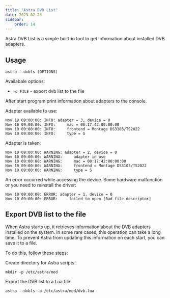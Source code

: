 ```yaml
---
title: "Astra DVB List"
date: 2023-02-23
sidebar:
    order: 14
---
```


Astra DVB List is a simple built-in tool to get information about installed DVB adapters.

## Usage

```
astra --dvbls [OPTIONS]
```

Availabale options:

- `-o FILE` - export dvb list to the file

After start program print information about adapters to the console.

Adapter available to use:

```
Nov 10 09:00:00: INFO: adapter = 3, device = 0
Nov 10 09:00:00: INFO:     mac = 00:17:42:00:00:00
Nov 10 09:00:00: INFO:     frontend = Montage DS3103/TS2022
Nov 10 09:00:00: INFO:     type = S
```

Adapter is taken:

```
Nov 10 09:00:00: WARNING: adapter = 2, device = 0
Nov 10 09:00:00: WARNING:     adapter in use
Nov 10 09:00:00: WARNING:     mac = 00:17:42:00:00:00
Nov 10 09:00:00: WARNING:     frontend = Montage DS3103/TS2022
Nov 10 09:00:00: WARNING:     type = S
```

An error occurred while accessing the device. Some hardware malfunction or you need to reinstall the driver:

```
Nov 10 09:00:00: ERROR: adapter = 1, device = 0
Nov 10 09:00:00: ERROR:     failed to open [Bad file descriptor]
```

## Export DVB list to the file

When Astra starts up, it retrieves information about the DVB adapters installed on the system. In some rare cases, this operation can take a long time. To prevent Astra from updating this information on each start, you can save it to a file.

To do this, follow these steps:

Create directory for Astra scripts:

```
mkdir -p /etc/astra/mod
```

Export the DVB list to a Lua file:

```
astra --dvbls -o /etc/astra/mod/dvb.lua
```
